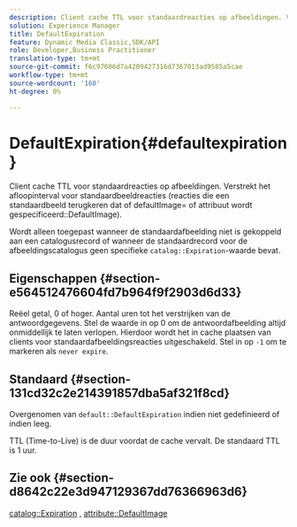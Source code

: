 ```yaml
---
description: Client cache TTL voor standaardreacties op afbeeldingen. Verstrekt het afloopinterval voor standaardbeeldreacties (reacties die een standaardbeeld terugkeren dat of defaultImage= of attribuut DefaultImage wordt gespecificeerd).
solution: Experience Manager
title: DefaultExpiration
feature: Dynamic Media Classic,SDK/API
role: Developer,Business Practitioner
translation-type: tm+mt
source-git-commit: f6c97606d7a4209427316d7367013ad9585a5cae
workflow-type: tm+mt
source-wordcount: '160'
ht-degree: 0%

---
```



# DefaultExpiration{#defaultexpiration}

Client cache TTL voor standaardreacties op afbeeldingen. Verstrekt het afloopinterval voor standaardbeeldreacties (reacties die een standaardbeeld terugkeren dat of defaultImage= of attribuut wordt gespecificeerd::DefaultImage).

Wordt alleen toegepast wanneer de standaardafbeelding niet is gekoppeld aan een catalogusrecord of wanneer de standaardrecord voor de afbeeldingscatalogus geen specifieke `catalog::Expiration`-waarde bevat.

## Eigenschappen {#section-e564512476604fd7b964f9f2903d6d33}

Reëel getal, 0 of hoger. Aantal uren tot het verstrijken van de antwoordgegevens. Stel de waarde in op 0 om de antwoordafbeelding altijd onmiddellijk te laten verlopen. Hierdoor wordt het in cache plaatsen van clients voor standaardafbeeldingsreacties uitgeschakeld. Stel in op `-1` om te markeren als `never expire`.

## Standaard {#section-131cd32c2e214391857dba5af321f8cd}

Overgenomen van `default::DefaultExpiration` indien niet gedefinieerd of indien leeg.

TTL (Time-to-Live) is de duur voordat de cache vervalt. De standaard TTL is 1 uur.

## Zie ook {#section-d8642c22e3d947129367dd76366963d6}

[catalog::Expiration](../../../../../is-api/image-catalog/image-serving-api-ref/c-image-catalog-reference/c-image-svg-data-reference/c-svg-data-reference/r-expiration-svg.md#reference-a7afd668ecbb4d2da65d86259aa6a28a) ,  [attribute::DefaultImage](../../../../../is-api/image-catalog/image-serving-api-ref/c-image-catalog-reference/c-attributes-reference/r-is-cat-defaultimage.md#reference-8e9900e129f54ed68462a3c2fc3bc433)
